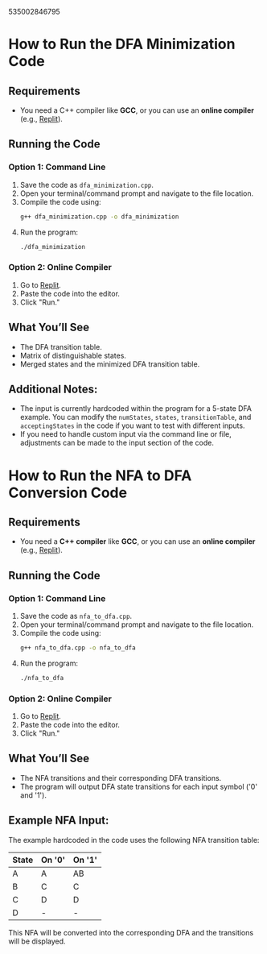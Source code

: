 535002846795
# How to Run the DFA Minimization Code

## Requirements
- You need a C++ compiler like **GCC**, or you can use an **online compiler** (e.g., [Replit](https://replit.com)).

## Running the Code

### Option 1: Command Line
1. Save the code as `dfa_minimization.cpp`.
2. Open your terminal/command prompt and navigate to the file location.
3. Compile the code using:
    ```bash
    g++ dfa_minimization.cpp -o dfa_minimization
    ```
4. Run the program:
    ```bash
    ./dfa_minimization
    ```

### Option 2: Online Compiler
1. Go to [Replit](https://replit.com/).
2. Paste the code into the editor.
3. Click "Run."

## What You’ll See
- The DFA transition table.
- Matrix of distinguishable states.
- Merged states and the minimized DFA transition table.

## Additional Notes:
- The input is currently hardcoded within the program for a 5-state DFA example. You can modify the `numStates`, `states`, `transitionTable`, and `acceptingStates` in the code if you want to test with different inputs.
- If you need to handle custom input via the command line or file, adjustments can be made to the input section of the code.

# How to Run the NFA to DFA Conversion Code

## Requirements
- You need a **C++ compiler** like **GCC**, or you can use an **online compiler** (e.g., [Replit](https://replit.com)).

## Running the Code

### Option 1: Command Line
1. Save the code as `nfa_to_dfa.cpp`.
2. Open your terminal/command prompt and navigate to the file location.
3. Compile the code using:
    ```bash
    g++ nfa_to_dfa.cpp -o nfa_to_dfa
    ```
4. Run the program:
    ```bash
    ./nfa_to_dfa
    ```

### Option 2: Online Compiler
1. Go to [Replit](https://replit.com/).
2. Paste the code into the editor.
3. Click "Run."

## What You’ll See
- The NFA transitions and their corresponding DFA transitions.
- The program will output DFA state transitions for each input symbol ('0' and '1').

## Example NFA Input:
The example hardcoded in the code uses the following NFA transition table:

| State | On '0' | On '1' |
|-------|--------|--------|
| A     | A      | AB     |
| B     | C      | C      |
| C     | D      | D      |
| D     | -      | -      |

This NFA will be converted into the corresponding DFA and the transitions will be displayed.
